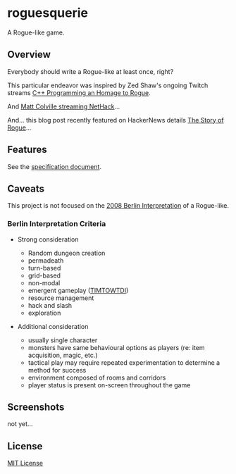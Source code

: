 # roguesquerie

A Rogue-like game.

## Overview

Everybody should write a Rogue-like at least once, right?

This particular endeavor was inspired by Zed Shaw's ongoing Twitch streams [C++ Programming an Homage to Rogue](https://www.twitch.tv/zedashaw).

And [Matt Colville streaming NetHack](https://www.twitch.tv/matthew_colville)...

And... this blog post recently featured on HackerNews details [The Story of Rogue](https://spillhistorie.no/the-story-of-rogue/)...

## Features

See the [specification document](docs/design/specification.md).

## Caveats

This project is not focused on the [2008 Berlin Interpretation](https://en.wikipedia.org/wiki/Roguelike#Key_features) of a Rogue-like.

### Berlin Interpretation Criteria

- Strong consideration
    - Random dungeon creation
    - permadeath
    - turn-based
    - grid-based
    - non-modal
    - emergent gameplay ([TIMTOWTDI](https://wiki.c2.com/?ThereIsMoreThanOneWayToDoIt))
    - resource management
    - hack and slash
    - exploration

- Additional consideration
    - usually single character
    - monsters have same behavioural options as players (re: item acquisition, magic, etc.)
    - tactical play may require repeated experimentation to determine a method for success
    - environment composed of rooms and corridors
    - player status is present on-screen throughout the game

## Screenshots

not yet...

## License

[MIT License](LICENSE)
